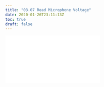 ```yaml
---
title: "03.07 Read Microphone Voltage"
date: 2020-01-26T23:11:13Z
toc: true
draft: false
---
```


![Link to included file content](../../../../arduino/read-microphone-voltage.md)
